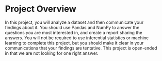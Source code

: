 # Project Overview

In this project, you will analyze a dataset and then communicate your findings about it. 
You should use Pandas and NumPy to answer the questions you are most interested in, and create a report sharing the answers. 
You will not be required to use inferential statistics or machine learning to complete this project, but you should make it clear
in your communications that your findings are tentative. This project is open-ended in that we are not looking for one right answer.
